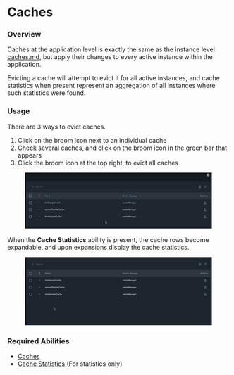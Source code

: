 # Caches

### Overview

Caches at the application level is exactly the same as the instance level [caches.md](../../instance-features/manage/caches.md "mention"), but apply their changes to every active instance within the application.&#x20;

Evicting a cache will attempt to evict it for all active instances, and cache statistics when present represent an aggregation of all instances where such statistics were found.

### Usage

There are 3 ways to evict caches.

1. Click on the broom icon next to an individual cache
2. Check several caches, and click on the broom icon in the green bar that appears
3. Click the broom icon at the top right, to evict all caches

<figure><img src="../../../.gitbook/assets/2023-04-02 15.29.18.gif" alt=""><figcaption></figcaption></figure>

When the **Cache Statistics** ability is present, the cache rows become expandable, and upon expansions display the cache statistics.

<figure><img src="../../../.gitbook/assets/2023-04-02 15.31.10 (1).gif" alt=""><figcaption></figcaption></figure>



### Required Abilities

* [Caches](../../abilities.md)
* [Cache Statistics ](../../abilities.md#abilities)(For statistics only)

